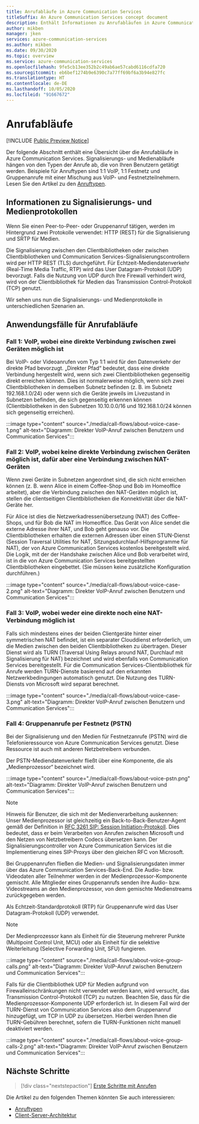 ```yaml
---
title: Anrufabläufe in Azure Communication Services
titleSuffix: An Azure Communication Services concept document
description: Enthält Informationen zu Anrufabläufen in Azure Communication Services.
author: mikben
manager: jken
services: azure-communication-services
ms.author: mikben
ms.date: 09/30/2020
ms.topic: overview
ms.service: azure-communication-services
ms.openlocfilehash: 9fe5cb13ee352b2c49ab6ae57cabd6116cdfa720
ms.sourcegitcommit: eb6bef1274b9e6390c7a77ff69bf6a3b94e827fc
ms.translationtype: HT
ms.contentlocale: de-DE
ms.lasthandoff: 10/05/2020
ms.locfileid: "91667672"
---
```

# <a name="call-flows"></a>Anrufabläufe

[!INCLUDE [Public Preview Notice](../includes/public-preview-include.md)]

Der folgende Abschnitt enthält eine Übersicht über die Anrufabläufe in Azure Communication Services. Signalisierungs- und Medienabläufe hängen von den Typen der Anrufe ab, die von Ihren Benutzern getätigt werden. Beispiele für Anruftypen sind 1:1 VoIP, 1:1 Festnetz und Gruppenanrufe mit einer Mischung aus VoIP- und Festnetzteilnehmern. Lesen Sie den Artikel zu den [Anruftypen](./voice-video-calling/about-call-types.md).

## <a name="about-signaling-and-media-protocols"></a>Informationen zu Signalisierungs- und Medienprotokollen

Wenn Sie einen Peer-to-Peer- oder Gruppenanruf tätigen, werden im Hintergrund zwei Protokolle verwendet: HTTP (REST) für die Signalisierung und SRTP für Medien. 

Die Signalisierung zwischen den Clientbibliotheken oder zwischen Clientbibliotheken und Communication Services-Signalisierungscontrollern wird per HTTP REST (TLS) durchgeführt. Für Echtzeit-Mediendatenverkehr (Real-Time Media Traffic, RTP) wird das User Datagram-Protokoll (UDP) bevorzugt. Falls die Nutzung von UDP durch Ihre Firewall verhindert wird, wird von der Clientbibliothek für Medien das Transmission Control-Protokoll (TCP) genutzt. 

Wir sehen uns nun die Signalisierungs- und Medienprotokolle in unterschiedlichen Szenarien an. 

## <a name="call-flow-cases"></a>Anwendungsfälle für Anrufabläufe

### <a name="case-1-voip-where-a-direct-connection-between-two-devices-is-possible"></a>Fall 1: VoIP, wobei eine direkte Verbindung zwischen zwei Geräten möglich ist

Bei VoIP- oder Videoanrufen vom Typ 1:1 wird für den Datenverkehr der direkte Pfad bevorzugt. „Direkter Pfad“ bedeutet, dass eine direkte Verbindung hergestellt wird, wenn sich zwei Clientbibliotheken gegenseitig direkt erreichen können. Dies ist normalerweise möglich, wenn sich zwei Clientbibliotheken in demselben Subnetz befinden (z. B. im Subnetz 192.168.1.0/24) oder wenn sich die Geräte jeweils im Livezustand in Subnetzen befinden, die sich gegenseitig erkennen können (Clientbibliotheken in den Subnetzen 10.10.0.0/16 und 192.168.1.0/24 können sich gegenseitig erreichen).

:::image type="content" source="./media/call-flows/about-voice-case-1.png" alt-text="Diagramm: Direkter VoIP-Anruf zwischen Benutzern und Communication Services":::

### <a name="case-2-voip-where-a-direct-connection-between-devices-is-not-possible-but-where-connection-between-nat-devices-is-possible"></a>Fall 2: VoIP, wobei keine direkte Verbindung zwischen Geräten möglich ist, dafür aber eine Verbindung zwischen NAT-Geräten

Wenn zwei Geräte in Subnetzen angeordnet sind, die sich nicht erreichen können (z. B. wenn Alice in einem Coffee-Shop und Bob im Homeoffice arbeitet), aber die Verbindung zwischen den NAT-Geräten möglich ist, stellen die clientseitigen Clientbibliotheken die Konnektivität über die NAT-Geräte her. 

Für Alice ist dies die Netzwerkadressenübersetzung (NAT) des Coffee-Shops, und für Bob die NAT im Homeoffice. Das Gerät von Alice sendet die externe Adresse ihrer NAT, und Bob geht genauso vor. Die Clientbibliotheken erhalten die externen Adressen über einen STUN-Dienst (Session Traversal Utilities for NAT, Sitzungsdurchlauf-Hilfsprogramme für NAT), der von Azure Communication Services kostenlos bereitgestellt wird. Die Logik, mit der der Handshake zwischen Alice und Bob verarbeitet wird, ist in die von Azure Communication Services bereitgestellten Clientbibliotheken eingebettet. (Sie müssen keine zusätzliche Konfiguration durchführen.)

:::image type="content" source="./media/call-flows/about-voice-case-2.png" alt-text="Diagramm: Direkter VoIP-Anruf zwischen Benutzern und Communication Services":::

### <a name="case-3-voip-where-neither-a-direct-nor-nat-connection-is-possible"></a>Fall 3: VoIP, wobei weder eine direkte noch eine NAT-Verbindung möglich ist

Falls sich mindestens eines der beiden Clientgeräte hinter einer symmetrischen NAT befindet, ist ein separater Clouddienst erforderlich, um die Medien zwischen den beiden Clientbibliotheken zu übertragen. Dieser Dienst wird als TURN (Traversal Using Relays around NAT, Durchlauf mit Signalisierung für NAT) bezeichnet und wird ebenfalls von Communication Services bereitgestellt. Für die Communication Services-Clientbibliothek für Anrufe werden TURN-Dienste basierend auf den erkannten Netzwerkbedingungen automatisch genutzt. Die Nutzung des TURN-Diensts von Microsoft wird separat berechnet.

:::image type="content" source="./media/call-flows/about-voice-case-3.png" alt-text="Diagramm: Direkter VoIP-Anruf zwischen Benutzern und Communication Services":::
 
### <a name="case-4-group-calls-with-pstn"></a>Fall 4: Gruppenanrufe per Festnetz (PSTN)

Bei der Signalisierung und den Medien für Festnetzanrufe (PSTN) wird die Telefonieressource von Azure Communication Services genutzt. Diese Ressource ist auch mit anderen Netzbetreibern verbunden.

Der PSTN-Mediendatenverkehr fließt über eine Komponente, die als „Medienprozessor“ bezeichnet wird.

:::image type="content" source="./media/call-flows/about-voice-pstn.png" alt-text="Diagramm: Direkter VoIP-Anruf zwischen Benutzern und Communication Services":::

> [!NOTE]
> Hinweis für Benutzer, die sich mit der Medienverarbeitung auskennen: Unser Medienprozessor ist gleichzeitig ein Back-to-Back-Benutzer-Agent gemäß der Definition in [RFC 3261 SIP: Session Initiation-Protokoll](https://tools.ietf.org/html/rfc3261). Dies bedeutet, dass er beim Verarbeiten von Anrufen zwischen Microsoft und den Netzen von Netzbetreibern Codecs übersetzen kann. Der Signalisierungscontroller von Azure Communication Services ist die Implementierung eines SIP-Proxys über den gleichen RFC von Microsoft.

Bei Gruppenanrufen fließen die Medien- und Signalisierungsdaten immer über das Azure Communication Services-Back-End. Die Audio- bzw. Videodaten aller Teilnehmer werden in der Medienprozessor-Komponente gemischt. Alle Mitglieder eines Gruppenanrufs senden ihre Audio- bzw. Videostreams an den Medienprozessor, von dem gemischte Medienstreams zurückgegeben werden.

Als Echtzeit-Standardprotokoll (RTP) für Gruppenanrufe wird das User Datagram-Protokoll (UDP) verwendet.

> [!NOTE]
> Der Medienprozessor kann als Einheit für die Steuerung mehrerer Punkte (Multipoint Control Unit, MCU) oder als Einheit für die selektive Weiterleitung (Selective Forwarding Unit, SFU) fungieren.

:::image type="content" source="./media/call-flows/about-voice-group-calls.png" alt-text="Diagramm: Direkter VoIP-Anruf zwischen Benutzern und Communication Services":::

Falls für die Clientbibliothek UDP für Medien aufgrund von Firewalleinschränkungen nicht verwendet werden kann, wird versucht, das Transmission Control-Protokoll (TCP) zu nutzen. Beachten Sie, dass für die Medienprozessor-Komponente UDP erforderlich ist. In diesem Fall wird der TURN-Dienst von Communication Services also dem Gruppenanruf hinzugefügt, um TCP in UDP zu übersetzen. Hierbei werden Ihnen die TURN-Gebühren berechnet, sofern die TURN-Funktionen nicht manuell deaktiviert werden.

:::image type="content" source="./media/call-flows/about-voice-group-calls-2.png" alt-text="Diagramm: Direkter VoIP-Anruf zwischen Benutzern und Communication Services":::

## <a name="next-steps"></a>Nächste Schritte

> [!div class="nextstepaction"]
> [Erste Schritte mit Anrufen](../quickstarts/voice-video-calling/getting-started-with-calling.md)

Die Artikel zu den folgenden Themen könnten Sie auch interessieren:

- [Anruftypen](../concepts/voice-video-calling/about-call-types.md)
- [Client-Server-Architektur](./client-and-server-architecture.md)
